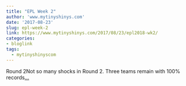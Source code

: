 ```yaml
---
title: "EPL Week 2"
author: 'www.mytinyshinys.com'
date: '2017-08-23'
slug: epl-week-2
link: https://www.mytinyshinys.com/2017/08/23/epl2018-wk2/
categories:
- bloglink
tags:
  - mytinyshinyscom
---
```


Round 2Not so many shocks in Round 2. Three teams remain with 100% records[... <i class="fas fa-external-link-alt"></i>](https://www.mytinyshinys.com/2017/08/23/epl2018-wk2/)

